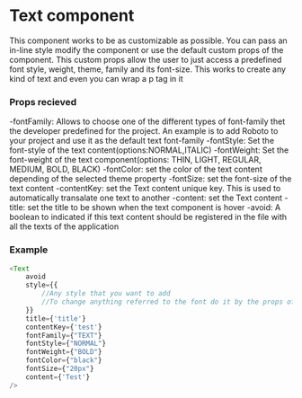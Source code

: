# Text component

This component works to be as customizable as possible. You can pass an in-line style modify the component or use the default custom props of the component. This custom props allow the user to just access a predefined font style, weight, theme, family and its font-size. This works to create any kind of text and even you can wrap a p tag in it

### Props recieved 

-fontFamily: Allows to choose one of the different types of font-family thet the developer predefined for the project. An example is to add Roboto to your project and use it as the default text font-family
-fontStyle: Set the font-style of the text content(options:NORMAL,ITALIC)
-fontWeight: Set the font-weight of the text component(options: THIN, LIGHT, REGULAR, MEDIUM, BOLD, BLACK)
-fontColor: set the color of the text content depending of the selected theme property
-fontSize: set the font-size of the text content
-contentKey: set the Text content unique key. This is used to automatically transalate one text to another
-content: set the Text content
-title: set the title to be shown when the text component is hover
-avoid: A boolean to indicated if this text content should be registered in the file with all the texts of the application

### Example

~~~javascript
<Text
    avoid
    style={{
        //Any style that you want to add
        //To change anything referred to the font do it by the props of below
    }}
    title={'title'}
    contentKey={'test'}
    fontFamily={"TEXT"}
    fontStyle={"NORMAL"}
    fontWeight={"BOLD"}
    fontColor={"black"}
    fontSize={"20px"}
    content={'Test'}
/>
~~~


